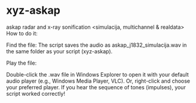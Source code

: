 # xyz-askap
askap radar and x-ray sonification &lt;simulacija, multichannel &amp; realdata>  
How to do it:

Find the file:
The script saves the audio as askap_j1832_simulacija.wav in the same folder as your script (xyz-askap).

Play the file:

Double-click the .wav file in Windows Explorer to open it with your default audio player (e.g., Windows Media Player, VLC).
Or, right-click and choose your preferred player.
If you hear the sequence of tones (impulses), your script worked correctly!

